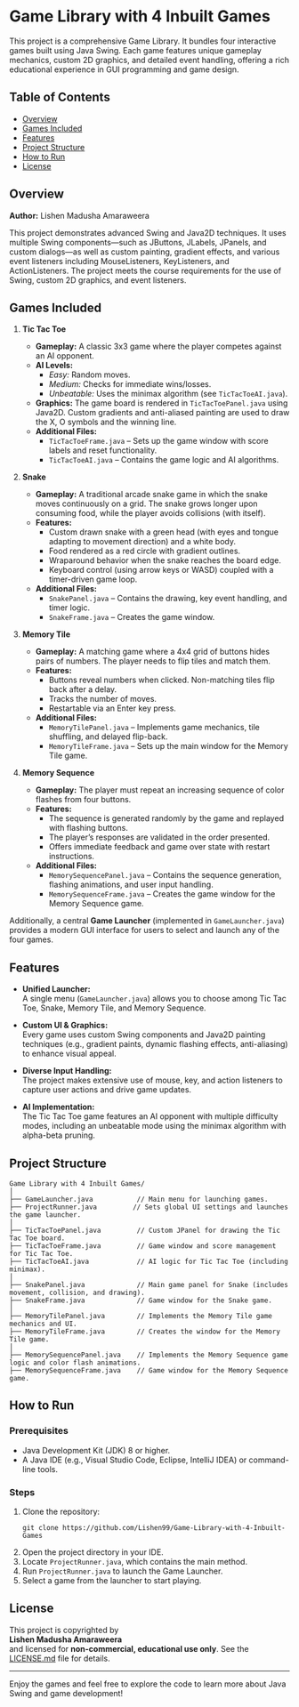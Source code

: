 # Game Library with 4 Inbuilt Games

This project is a comprehensive Game Library. It bundles four interactive games built using Java Swing. Each game features unique gameplay mechanics, custom 2D graphics, and detailed event handling, offering a rich educational experience in GUI programming and game design.

## Table of Contents

- [Overview](#overview)
- [Games Included](#games-included)
- [Features](#features)
- [Project Structure](#project-structure)
- [How to Run](#how-to-run)
- [License](#license)

## Overview

**Author:** Lishen Madusha Amaraweera  

This project demonstrates advanced Swing and Java2D techniques. It uses multiple Swing components—such as JButtons, JLabels, JPanels, and custom dialogs—as well as custom painting, gradient effects, and various event listeners including MouseListeners, KeyListeners, and ActionListeners. The project meets the course requirements for the use of Swing, custom 2D graphics, and event listeners.

## Games Included

1. **Tic Tac Toe**
   - **Gameplay:** A classic 3x3 game where the player competes against an AI opponent.
   - **AI Levels:**  
     - *Easy:* Random moves.  
     - *Medium:* Checks for immediate wins/losses.  
     - *Unbeatable:* Uses the minimax algorithm (see `TicTacToeAI.java`).
   - **Graphics:** The game board is rendered in `TicTacToePanel.java` using Java2D. Custom gradients and anti-aliased painting are used to draw the X, O symbols and the winning line.
   - **Additional Files:**  
     - `TicTacToeFrame.java` – Sets up the game window with score labels and reset functionality.
     - `TicTacToeAI.java` – Contains the game logic and AI algorithms.

2. **Snake**
   - **Gameplay:** A traditional arcade snake game in which the snake moves continuously on a grid. The snake grows longer upon consuming food, while the player avoids collisions (with itself).
   - **Features:**  
     - Custom drawn snake with a green head (with eyes and tongue adapting to movement direction) and a white body.
     - Food rendered as a red circle with gradient outlines.
     - Wraparound behavior when the snake reaches the board edge.
     - Keyboard control (using arrow keys or WASD) coupled with a timer-driven game loop.
   - **Additional Files:**  
     - `SnakePanel.java` – Contains the drawing, key event handling, and timer logic.
     - `SnakeFrame.java` – Creates the game window.

3. **Memory Tile**
   - **Gameplay:** A matching game where a 4x4 grid of buttons hides pairs of numbers. The player needs to flip tiles and match them.
   - **Features:**  
     - Buttons reveal numbers when clicked. Non-matching tiles flip back after a delay.
     - Tracks the number of moves.
     - Restartable via an Enter key press.
   - **Additional Files:**  
     - `MemoryTilePanel.java` – Implements game mechanics, tile shuffling, and delayed flip-back.
     - `MemoryTileFrame.java` – Sets up the main window for the Memory Tile game.

4. **Memory Sequence**
   - **Gameplay:** The player must repeat an increasing sequence of color flashes from four buttons.
   - **Features:**  
     - The sequence is generated randomly by the game and replayed with flashing buttons.
     - The player’s responses are validated in the order presented.
     - Offers immediate feedback and game over state with restart instructions.
   - **Additional Files:**  
     - `MemorySequencePanel.java` – Contains the sequence generation, flashing animations, and user input handling.
     - `MemorySequenceFrame.java` – Creates the game window for the Memory Sequence game.

Additionally, a central **Game Launcher** (implemented in `GameLauncher.java`) provides a modern GUI interface for users to select and launch any of the four games.

## Features

- **Unified Launcher:**  
  A single menu (`GameLauncher.java`) allows you to choose among Tic Tac Toe, Snake, Memory Tile, and Memory Sequence.

- **Custom UI & Graphics:**  
  Every game uses custom Swing components and Java2D painting techniques (e.g., gradient paints, dynamic flashing effects, anti-aliasing) to enhance visual appeal.

- **Diverse Input Handling:**  
  The project makes extensive use of mouse, key, and action listeners to capture user actions and drive game updates.

- **AI Implementation:**  
  The Tic Tac Toe game features an AI opponent with multiple difficulty modes, including an unbeatable mode using the minimax algorithm with alpha-beta pruning.

## Project Structure

```
Game Library with 4 Inbuilt Games/
│
├── GameLauncher.java           // Main menu for launching games.
├── ProjectRunner.java         // Sets global UI settings and launches the game launcher.
│
├── TicTacToePanel.java         // Custom JPanel for drawing the Tic Tac Toe board.
├── TicTacToeFrame.java         // Game window and score management for Tic Tac Toe.
├── TicTacToeAI.java            // AI logic for Tic Tac Toe (including minimax).
│
├── SnakePanel.java             // Main game panel for Snake (includes movement, collision, and drawing).
├── SnakeFrame.java             // Game window for the Snake game.
│
├── MemoryTilePanel.java        // Implements the Memory Tile game mechanics and UI.
├── MemoryTileFrame.java        // Creates the window for the Memory Tile game.
│
├── MemorySequencePanel.java    // Implements the Memory Sequence game logic and color flash animations.
├── MemorySequenceFrame.java    // Game window for the Memory Sequence game.
```

## How to Run

### Prerequisites

- Java Development Kit (JDK) 8 or higher.
- A Java IDE (e.g., Visual Studio Code, Eclipse, IntelliJ IDEA) or command-line tools.

### Steps

1. Clone the repository:
   ```
   git clone https://github.com/Lishen99/Game-Library-with-4-Inbuilt-Games
   ```
2. Open the project directory in your IDE.
3. Locate `ProjectRunner.java`, which contains the main method.
4. Run `ProjectRunner.java` to launch the Game Launcher.
5. Select a game from the launcher to start playing.

## License

This project is copyrighted by  
**Lishen Madusha Amaraweera**  
and licensed for **non-commercial, educational use only**. See the [LICENSE.md](./LICENSE.md) file for details.

---

Enjoy the games and feel free to explore the code to learn more about Java Swing and game development!